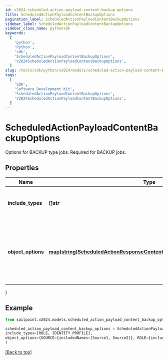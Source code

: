 ```yaml
---
id: v2024-scheduled-action-payload-content-backup-options
title: ScheduledActionPayloadContentBackupOptions
pagination_label: ScheduledActionPayloadContentBackupOptions
sidebar_label: ScheduledActionPayloadContentBackupOptions
sidebar_class_name: pythonsdk
keywords:
  [
    'python',
    'Python',
    'sdk',
    'ScheduledActionPayloadContentBackupOptions',
    'V2024ScheduledActionPayloadContentBackupOptions',
  ]
slug: /tools/sdk/python/v2024/models/scheduled-action-payload-content-backup-options
tags:
  [
    'SDK',
    'Software Development Kit',
    'ScheduledActionPayloadContentBackupOptions',
    'V2024ScheduledActionPayloadContentBackupOptions',
  ]
---
```


# ScheduledActionPayloadContentBackupOptions

Options for BACKUP type jobs. Required for BACKUP jobs.

## Properties

| Name | Type | Description | Notes |
| --- | --- | --- | --- |
| **include_types** | **[]str** | Object types that are to be included in the backup. | [optional] |
| **object_options** | [**map[string]ScheduledActionResponseContentBackupOptionsObjectOptionsValue**](scheduled-action-response-content-backup-options-object-options-value) | Map of objectType string to the options to be passed to the target service for that objectType. | [optional] |

}

## Example

```python
from sailpoint.v2024.models.scheduled_action_payload_content_backup_options import ScheduledActionPayloadContentBackupOptions

scheduled_action_payload_content_backup_options = ScheduledActionPayloadContentBackupOptions(
include_types=[ROLE, IDENTITY_PROFILE],
object_options={SOURCE={includedNames=[Source1, Source2]}, ROLE={includedNames=[Admin Role, User Role]}}
)

```

[[Back to top]](#)
